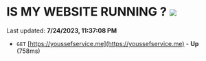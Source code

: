 # IS MY WEBSITE RUNNING ? [![](https://img.shields.io/static/v1?label=Sponsor&message=%E2%9D%A4&logo=GitHub&color=%23fe8e86)](https://github.com/sponsors/<username>)

Last updated: **7/24/2023, 11:37:08 PM**

- `GET` [https://youssefservice.me](https://youssefservice.me) - **Up** (758ms)
